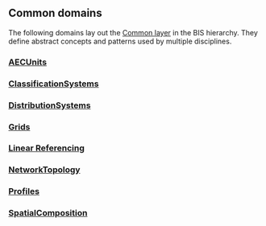 ## Common domains

The following domains lay out the [Common layer](../fundamentals/intro/bis-organization.md) in the BIS hierarchy. They define abstract concepts and patterns used by multiple disciplines.

### [AECUnits](./AecUnits.ecschema.md)

### [ClassificationSystems](./ClassificationSystems.ecschema.md)

### [DistributionSystems](./DistributionSystems.ecschema.md)

### [Grids](./Grids.ecschema.md)

### [Linear Referencing](./LinearReferencing.ecschema.md)

### [NetworkTopology](./NetworkTopology.ecschema.md)

### [Profiles](./Profiles.ecschema.md)

### [SpatialComposition](./SpatialComposition.ecschema.md)

